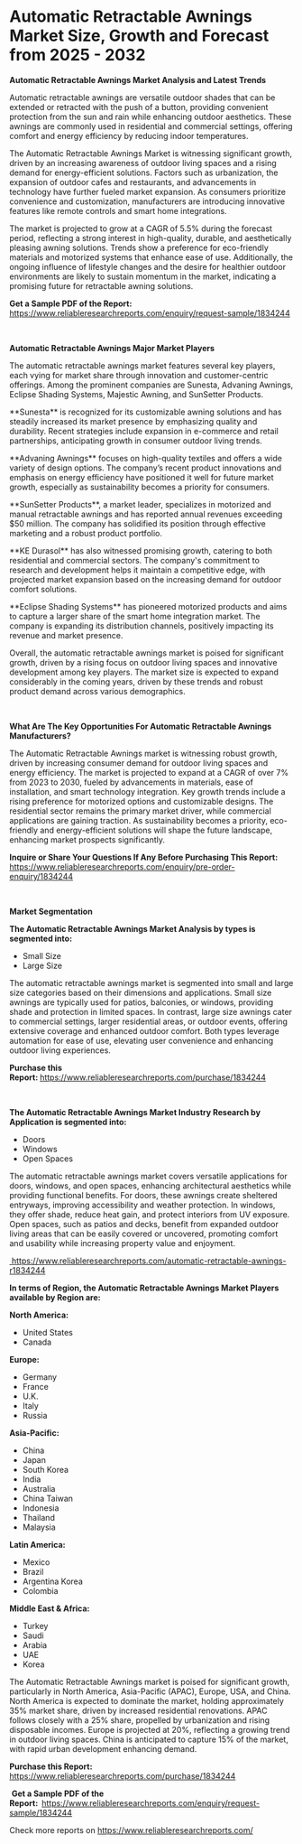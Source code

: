 <p><h1>Automatic Retractable Awnings Market Size, Growth and Forecast from 2025 - 2032</h1></p><p><strong>Automatic Retractable Awnings Market Analysis and Latest Trends</strong></p>
<p><p>Automatic retractable awnings are versatile outdoor shades that can be extended or retracted with the push of a button, providing convenient protection from the sun and rain while enhancing outdoor aesthetics. These awnings are commonly used in residential and commercial settings, offering comfort and energy efficiency by reducing indoor temperatures.</p><p>The Automatic Retractable Awnings Market is witnessing significant growth, driven by an increasing awareness of outdoor living spaces and a rising demand for energy-efficient solutions. Factors such as urbanization, the expansion of outdoor cafes and restaurants, and advancements in technology have further fueled market expansion. As consumers prioritize convenience and customization, manufacturers are introducing innovative features like remote controls and smart home integrations.</p><p>The market is projected to grow at a CAGR of 5.5% during the forecast period, reflecting a strong interest in high-quality, durable, and aesthetically pleasing awning solutions. Trends show a preference for eco-friendly materials and motorized systems that enhance ease of use. Additionally, the ongoing influence of lifestyle changes and the desire for healthier outdoor environments are likely to sustain momentum in the market, indicating a promising future for retractable awning solutions.</p></p>
<p><strong>Get a Sample PDF of the Report:&nbsp;</strong> <a href="https://www.reliableresearchreports.com/enquiry/request-sample/1834244?utm_campaign=2030&utm_medium=2&utm_source=Github&utm_content=ia&utm_term=22022025&utm_id=automatic-retractable-awnings">https://www.reliableresearchreports.com/enquiry/request-sample/1834244</a></p>
<p>&nbsp;</p>
<p><strong>Automatic Retractable Awnings Major Market Players</strong></p>
<p><p>The automatic retractable awnings market features several key players, each vying for market share through innovation and customer-centric offerings. Among the prominent companies are Sunesta, Advaning Awnings, Eclipse Shading Systems, Majestic Awning, and SunSetter Products. </p><p>**Sunesta** is recognized for its customizable awning solutions and has steadily increased its market presence by emphasizing quality and durability. Recent strategies include expansion in e-commerce and retail partnerships, anticipating growth in consumer outdoor living trends. </p><p>**Advaning Awnings** focuses on high-quality textiles and offers a wide variety of design options. The company’s recent product innovations and emphasis on energy efficiency have positioned it well for future market growth, especially as sustainability becomes a priority for consumers.</p><p>**SunSetter Products**, a market leader, specializes in motorized and manual retractable awnings and has reported annual revenues exceeding $50 million. The company has solidified its position through effective marketing and a robust product portfolio.</p><p>**KE Durasol** has also witnessed promising growth, catering to both residential and commercial sectors. The company's commitment to research and development helps it maintain a competitive edge, with projected market expansion based on the increasing demand for outdoor comfort solutions. </p><p>**Eclipse Shading Systems** has pioneered motorized products and aims to capture a larger share of the smart home integration market. The company is expanding its distribution channels, positively impacting its revenue and market presence.</p><p>Overall, the automatic retractable awnings market is poised for significant growth, driven by a rising focus on outdoor living spaces and innovative development among key players. The market size is expected to expand considerably in the coming years, driven by these trends and robust product demand across various demographics.</p></p>
<p>&nbsp;</p>
<p><strong>What Are The Key Opportunities For Automatic Retractable Awnings Manufacturers?</strong></p>
<p><p>The Automatic Retractable Awnings market is witnessing robust growth, driven by increasing consumer demand for outdoor living spaces and energy efficiency. The market is projected to expand at a CAGR of over 7% from 2023 to 2030, fueled by advancements in materials, ease of installation, and smart technology integration. Key growth trends include a rising preference for motorized options and customizable designs. The residential sector remains the primary market driver, while commercial applications are gaining traction. As sustainability becomes a priority, eco-friendly and energy-efficient solutions will shape the future landscape, enhancing market prospects significantly.</p></p>
<p><strong>Inquire or Share Your Questions If Any Before Purchasing This Report:</strong> <a href="https://www.reliableresearchreports.com/enquiry/pre-order-enquiry/1834244?utm_campaign=2030&utm_medium=2&utm_source=Github&utm_content=ia&utm_term=22022025&utm_id=automatic-retractable-awnings">https://www.reliableresearchreports.com/enquiry/pre-order-enquiry/1834244</a></p>
<p>&nbsp;</p>
<p><strong>Market Segmentation</strong></p>
<p><strong>The Automatic Retractable Awnings Market Analysis by types is segmented into:</strong></p>
<p><ul><li>Small Size</li><li>Large Size</li></ul></p>
<p><p>The automatic retractable awnings market is segmented into small and large size categories based on their dimensions and applications. Small size awnings are typically used for patios, balconies, or windows, providing shade and protection in limited spaces. In contrast, large size awnings cater to commercial settings, larger residential areas, or outdoor events, offering extensive coverage and enhanced outdoor comfort. Both types leverage automation for ease of use, elevating user convenience and enhancing outdoor living experiences.</p></p>
<p><strong>Purchase this Report:&nbsp;</strong><a href="https://www.reliableresearchreports.com/purchase/1834244?utm_campaign=2030&utm_medium=2&utm_source=Github&utm_content=ia&utm_term=22022025&utm_id=automatic-retractable-awnings">https://www.reliableresearchreports.com/purchase/1834244</a></p>
<p>&nbsp;</p>
<p><strong>The Automatic Retractable Awnings Market Industry Research by Application is segmented into:</strong></p>
<p><ul><li>Doors</li><li>Windows</li><li>Open Spaces</li></ul></p>
<p><p>The automatic retractable awnings market covers versatile applications for doors, windows, and open spaces, enhancing architectural aesthetics while providing functional benefits. For doors, these awnings create sheltered entryways, improving accessibility and weather protection. In windows, they offer shade, reduce heat gain, and protect interiors from UV exposure. Open spaces, such as patios and decks, benefit from expanded outdoor living areas that can be easily covered or uncovered, promoting comfort and usability while increasing property value and enjoyment.</p></p>
<p><a href="https://www.reliableresearchreports.com/automatic-retractable-awnings-r1834244?utm_campaign=2030&utm_medium=2&utm_source=Github&utm_content=ia&utm_term=22022025&utm_id=automatic-retractable-awnings">&nbsp;https://www.reliableresearchreports.com/automatic-retractable-awnings-r1834244</a></p>
<p><strong>In terms of Region, the Automatic Retractable Awnings Market Players available by Region are:</strong></p>
<p>
    <p> <strong> North America: </strong>
        <ul>
            <li>United States</li>
            <li>Canada</li>
        </ul>
        </p> 
    <p> <strong> Europe: </strong>
        <ul>
            <li>Germany</li>
            <li>France</li>
            <li>U.K.</li>
            <li>Italy</li>
            <li>Russia</li>
        </ul>
        </p> 
    <p> <strong> Asia-Pacific: </strong>
        <ul>
            <li>China</li>
            <li>Japan</li>
            <li>South Korea</li>
            <li>India</li>
            <li>Australia</li>
            <li>China Taiwan</li>
            <li>Indonesia</li>
            <li>Thailand</li>
            <li>Malaysia</li>
        </ul>
        </p> 
    <p> <strong> Latin America: </strong>
        <ul>
            <li>Mexico</li>
            <li>Brazil</li>
            <li>Argentina Korea</li>
            <li>Colombia</li>
        </ul>
        </p> 
    <p> <strong> Middle East & Africa: </strong>
        <ul>
            <li>Turkey</li>
            <li>Saudi</li>
            <li>Arabia</li>
            <li>UAE</li>
            <li>Korea</li>
        </ul>
    </p>
    </p>
<p><p>The Automatic Retractable Awnings market is poised for significant growth, particularly in North America, Asia-Pacific (APAC), Europe, USA, and China. North America is expected to dominate the market, holding approximately 35% market share, driven by increased residential renovations. APAC follows closely with a 25% share, propelled by urbanization and rising disposable incomes. Europe is projected at 20%, reflecting a growing trend in outdoor living spaces. China is anticipated to capture 15% of the market, with rapid urban development enhancing demand.</p></p>
<p><strong>Purchase this Report: </strong><a href="https://www.reliableresearchreports.com/purchase/1834244?utm_campaign=2030&utm_medium=2&utm_source=Github&utm_content=ia&utm_term=22022025&utm_id=automatic-retractable-awnings">https://www.reliableresearchreports.com/purchase/1834244</a></p>
<p>&nbsp;<strong>Get a Sample PDF of the Report:&nbsp;&nbsp;</strong><a href="https://www.reliableresearchreports.com/enquiry/request-sample/1834244?utm_campaign=2030&utm_medium=2&utm_source=Github&utm_content=ia&utm_term=22022025&utm_id=automatic-retractable-awnings">https://www.reliableresearchreports.com/enquiry/request-sample/1834244</a></p>
<p><strong></strong></p>
<p>Check more reports on <a href="https://www.reliableresearchreports.com/?utm_campaign=2030&utm_medium=2&utm_source=Github&utm_content=ia&utm_term=22022025&utm_id=automatic-retractable-awnings">https://www.reliableresearchreports.com/</a></p>